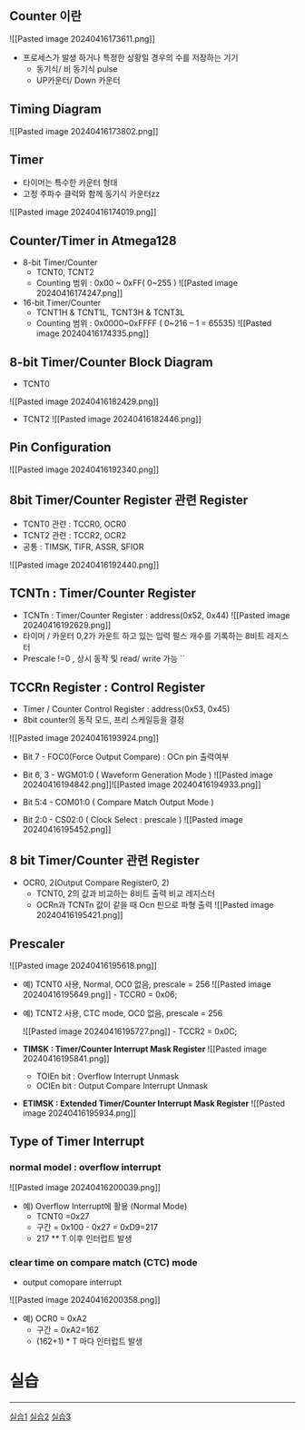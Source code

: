 
## Counter 이란

![[Pasted image 20240416173611.png]]

- 프로세스가 발생 하거나 특정한 상황일 경우의 수를 저장하는 기기
	- 동기식/ 비 동기식 pulse
	- UP카운터/ Down 카운터

## Timing Diagram

![[Pasted image 20240416173802.png]]


## Timer

- 타이머는 특수한 카운터 형태
- 고정 주파수 클럭와 함께 동기식 카운터zz


![[Pasted image 20240416174019.png]]

## Counter/Timer in Atmega128

- 8-bit Timer/Counter
	- TCNT0, TCNT2
	- Counting 범위 : 0x00 ~ 0xFF( 0~255 )
	![[Pasted image 20240416174247.png]]
- 16-bit Timer/Counter 
	- TCNT1H & TCNT1L, TCNT3H & TCNT3L
	- Counting 범위 : 0x0000~0xFFFF ( 0~216 – 1 = 65535)
	![[Pasted image 20240416174335.png]]

## 8-bit Timer/Counter Block Diagram

- TCNT0

![[Pasted image 20240416182429.png]]

- TCNT2
![[Pasted image 20240416182446.png]]



## Pin Configuration

![[Pasted image 20240416192340.png]]

## 8bit Timer/Counter Register 관련 Register

- TCNT0 관련 : TCCR0, OCR0 
- TCNT2 관련 : TCCR2, OCR2 
- 공통 : TIMSK, TIFR, ASSR, SFIOR

![[Pasted image 20240416192440.png]]


## TCNTn : Timer/Counter Register

- TCNTn : Timer/Counter Register : address(0x52, 0x44)
 ![[Pasted image 20240416192629.png]]
 - 타이머 / 카운터 0,2가 카운트 하고 있는 입력 펄스 개수를 기록하는 8비트 레지스터 
 - Prescale !=0 , 상시 동작 및 read/ write 가능 ``

## TCCRn Register : Control Register

- Timer / Counter Control Register : address(0x53, 0x45)
- 8bit counter의 동작 모드, 프리 스케일등을 결정

![[Pasted image 20240416193924.png]]

- Bit 7 - FOC0(Force Output Compare) :  OCn pin 출력여부
- Bit 6, 3 - WGM01:0 ( Waveform Generation Mode )
		![[Pasted image 20240416194842.png]]![[Pasted image 20240416194933.png]]
		
- Bit 5:4 - COM01:0 ( Compare Match Output Mode )
- Bit 2:0 - CS02:0 ( Clock Select : prescale )
		![[Pasted image 20240416195452.png]]



## 8 bit Timer/Counter 관련 Register
- OCR0, 2(Output Compare Register0, 2)
	- TCNT0, 2의 값과 비교하는 8비트 출력 비교 레지스터
	- OCRn과 TCNTn 값이 같을 때 Ocn 핀으로 파형 출력
	![[Pasted image 20240416195421.png]]


## Prescaler

![[Pasted image 20240416195618.png]]

- 예) TCNT0 사용, Normal, OC0 없음, prescale = 256
	![[Pasted image 20240416195649.png]]
		- TCCR0 = 0x06;

- 예) TCNT2 사용, CTC mode, OC0 없음, prescale = 256

	![[Pasted image 20240416195727.png]]
		- TCCR2 = 0x0C;


- **TIMSK : Timer/Counter Interrupt Mask Register**
	![[Pasted image 20240416195841.png]]
	- TOIEn bit : Overflow Interrupt Unmask
	- OCIEn bit : Output Compare Interrupt Unmask
	
- **ETIMSK : Extended Timer/Counter Interrupt Mask Register**
	![[Pasted image 20240416195934.png]]


## Type of Timer Interrupt


### **normal model : overflow interrupt**

![[Pasted image 20240416200039.png]]

- 예) Overflow Interrupt에 활용 (Normal Mode)
	- TCNT0 =0x27
	- 구간 = 0x100 - 0x27 = 0xD9=217
	- 217 ** T 이후 인터럽트 발생

### **clear time on compare match (CTC) mode**

- output comopare interrupt

![[Pasted image 20240416200358.png]]

- 예) OCR0 = 0xA2
	- 구간 = 0xA2=162
	- (162+1) * T 마다 인터럽트 발생 


# 실습
----
[실습1](./TimerInterrupt(TCNT0))
[실습2](./CountTimer_FND)
[실습3](./CounterTimer_FND_interrupt)




